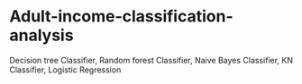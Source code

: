 # Adult-income-classification-analysis
Decision tree Classifier, Random forest Classifier, Naive Bayes Classifier, KN Classifier, Logistic Regression
